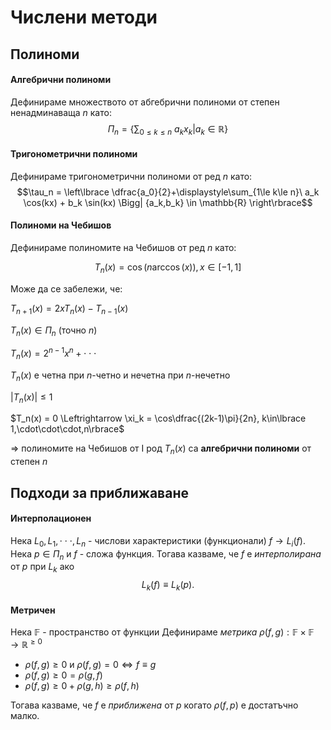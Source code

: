 # Числени методи

## Полиноми

#### Алгебрични полиноми
Дефинираме множеството от абгебрични полиноми от степен ненадминаваща $n$ като:
$$\Pi_n = \left\lbrace \displaystyle\sum_{0\le k\le n}\ a_k x_k \Bigg| a_k \in \mathbb{R} \right\rbrace$$

#### Тригонометрични полиноми
Дефинираме тригонометрични полиноми от ред $n$ като:
$$\tau_n = \left\lbrace \dfrac{a_0}{2}+\displaystyle\sum_{1\le k\le n}\ a_k \cos(kx) + b_k \sin(kx) \Bigg| {a_k,b_k} \in \mathbb{R} \right\rbrace$$

#### Полиноми на Чебишов
Дефинираме полиномите на Чебишов от ред $n$ като:

$$T_n(x)= \cos(n \arccos(x)), x\in[-1,1]$$

Може да се забележи, че:

$T_{n+1}(x)=2xT_n(x)-T_{n-1}(x)$

$T_n(x) \in \Pi_n$ (точно $n$)

$T_n(x) =2^{n-1}x^n + \cdot\cdot\cdot$

$T_n(x)$ е четна при $n$-четно и нечетна при $n$-нечетно

$|T_n(x)| \le 1$

$T_n(x) = 0 \Leftrightarrow \xi_k = \cos\dfrac{(2k-1)\pi}{2n}, k\in\lbrace 1,\cdot\cdot\cdot,n\rbrace$ 


$\Rightarrow$ полиномите на Чебишов от I род $T_n(x)$ са **алгебрични полиноми** от степен $n$


## Подходи за приближаване

#### Интерполационен
Нека $L_0, L_1, \cdot\cdot\cdot, L_n$ - числови характеристики (функционали) $f\to L_i(f)$.
Нека $p \in \Pi_n$ и $f$ - сложа функция. Тогава казваме, че $f$ е _интерполирана_ от $p$ при $L_k$ ако $$L_k(f) \equiv L_k(p).$$

#### Метричен
Нека $\mathbb{F}$ - пространство от функции
Дефинираме _метрика_ $\rho(f,g): \mathbb{F} \times \mathbb{F} \rightarrow \mathbb{R}^{\ge 0}$
- $\rho(f,g) \ge 0$ и $\rho(f,g)=0 \Longleftrightarrow f \equiv g$
- $\rho(f,g) \ge 0 = \rho(g,f)$
- $\rho(f,g) \ge 0 + \rho(g,h) \ge \rho(f,h)$

Тогава казваме, че $f$ е _приближена_ от $p$ когато $\rho(f,p)$ е достатъчно малко.
